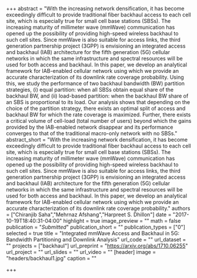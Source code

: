 +++
abstract = "With the increasing network densification, it has become exceedingly difficult to provide traditional fiber backhaul access to each cell site, which is especially true for small cell base stations (SBSs). The increasing maturity of millimeter wave (mmWave) communication has opened up the possibility of providing high-speed wireless backhaul to such cell sites. Since mmWave is also suitable for access links, the third generation partnership project (3GPP) is envisioning an integrated access and backhaul (IAB) architecture for the fifth generation (5G) cellular networks in which the same infrastructure and spectral resources will be used for both access and backhaul. In this paper, we develop an analytical framework for IAB-enabled cellular network using which we provide an accurate characterization of its downlink rate coverage probability. Using this, we study the performance of two backhaul bandwidth (BW) partition strategies, (i) equal partition: when all SBSs obtain equal share of the backhaul BW, and (ii) load-based partition: when the backhaul BW share of an SBS is proportional to its load. Our analysis shows that depending on the choice of the partition strategy, there exists an optimal split of access and backhaul BW for which the rate coverage is maximized. Further, there exists a critical volume of cell-load (total number of users) beyond which the gains provided by the IAB-enabled network disappear and its performance converges to that of the traditional macro-only network with no SBSs."
abstract_short = "With the increasing network densification, it has become exceedingly difficult to provide traditional fiber backhaul access to each cell site, which is especially true for small cell base stations (SBSs). The increasing maturity of millimeter wave (mmWave) communication has opened up the possibility of providing high-speed wireless backhaul to such cell sites. Since mmWave is also suitable for access links, the third generation partnership project (3GPP) is envisioning an integrated access and backhaul (IAB) architecture for the fifth generation (5G) cellular networks in which the same infrastructure and spectral resources will be used for both access and backhaul. In this paper, we develop an analytical framework for IAB-enabled cellular network using which we provide an accurate characterization of its downlink rate coverage probability."
authors = ["Chiranjib Saha","Mehrnaz Afshang","Harpreet S. Dhillon"]
date = "2017-10-19T18:40:31-04:00"
highlight = true
image_preview = ""
math = false
publication = "*Submitted*"
publication_short = ""
publication_types = ["0"]
selected = true
title = "Integrated mmWave Access and Backhaul in 5G: Bandwidth Partitioning and Downlink Analysis"
url_code = ""
url_dataset = ""
projects = ["backhaul"]
url_preprint = "https://arxiv.org/abs/1710.06255"
url_project = ""
url_slides = ""
url_video = ""
[header]
  image = "headers/backhaul1.jpg"
  caption = ""

+++

